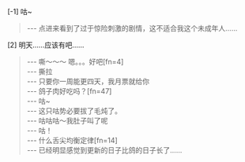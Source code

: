
[-1] 咕~
>--- 点进来看到了过于惊险刺激的剧情，这不适合我这个未成年人......<br>

[2] 明天……应该有吧……
>--- 嘶～～～  嗯。。。好吧[fn=4]<br>
>--- 撕拉<br>
>--- 只要你一周能更四天，我月票就给你<br>
>--- 鸽子肉好吃吗？[fn=47]<br>
>--- 咕~<br>
>--- 这只咕势必要拔了毛炖了。<br>
>--- 咕咕咕～我肚子叫了呢<br>
>--- 咕！<br>
>--- 什么舌尖均衡定律[fn=14]<br>
>--- 已经明显感觉到更新的日子比鸽的日子长了……<br>
